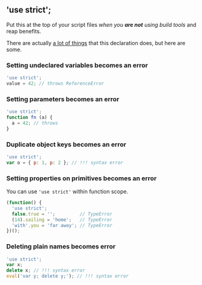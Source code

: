## 'use strict';

Put this at the top of your script files *when you **are not** using build tools* and reap benefits.

There are actually [a lot of things][1] that this declaration does, but here are some.

[1]: https://developer.mozilla.org/en-US/docs/Web/JavaScript/Reference/Strict_mode

### Setting undeclared variables becomes an error
```JavaScript
'use strict';
value = 42; // throws ReferenceError
```

### Setting parameters becomes an error
```JavaScript
'use strict';
function fn (a) {
  a = 42; // throws
}
```

### Duplicate object keys becomes an error
```JavaScript
'use strict';
var o = { p: 1, p: 2 }; // !!! syntax error
```

### Setting properties on primitives becomes an error
You can use `'use strict'` within function scope.
```JavaScript
(function() {
  'use strict';
  false.true = '';         // TypeError
  (14).sailing = 'home';   // TypeError
  'with'.you = 'far away'; // TypeError
})();
```

### Deleting plain names becomes error
```JavaScript
'use strict';
var x;
delete x; // !!! syntax error
eval('var y; delete y;'); // !!! syntax error
```
